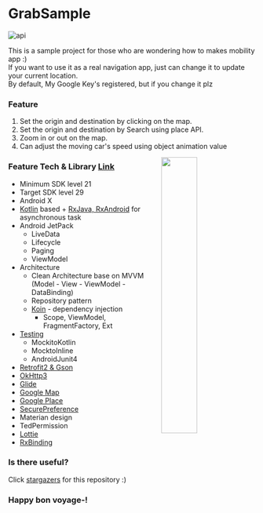 # GrabSample

<img alt="api" src="https://img.shields.io/badge/API-21%2B-green?logo=android"/>

This is a sample project for those who are wondering how to makes mobility app :)
<br>
If you want to use it as a real navigation app, just can change it to update your current location.
<br>
By default, My Google Key's registered, but if you change it plz

### Feature
1. Set the origin and destination by clicking on the map.
2. Set the origin and destination by Search using place API.
3. Zoom in or out on the map.
4. Can adjust the moving car's speed using object animation value

<img src="https://github.com/Nanamare/GrabSample/blob/master/preview/sample.gif" align="right" width="38%"></img>

### Feature Tech & Library [Link](https://github.com/Nanamare/GrabSample/blob/master/build.gradle)
- Minimum SDK level 21
- Target SDK level 29
- Android X
- [Kotlin](https://kotlinlang.org/) based + [RxJava, RxAndroid](https://github.com/ReactiveX/RxAndroid) for asynchronous task
- Android JetPack
  - LiveData 
  - Lifecycle 
  - Paging
  - ViewModel 
- Architecture
  - Clean Architecture base on MVVM (Model - View - ViewModel - DataBinding)
  - Repository pattern
  - [Koin](https://github.com/InsertKoinIO/koin) - dependency injection
    - Scope, ViewModel, FragmentFactory, Ext
- [Testing](https://github.com/Nanamare/GrabSample/tree/master/app/src/test/java/com/nanamare/mac/grab)
  - MockitoKotlin
  - MocktoInline
  - AndroidJunit4
- [Retrofit2 & Gson](https://github.com/square/retrofit)
- [OkHttp3](https://github.com/square/okhttp)
- [Glide](https://github.com/bumptech/glide)
- [Google Map](https://developers.google.com/maps/documentation/android-sdk/intro?hl=en)
- [Google Place](https://developers.google.com/places/android-sdk/intro)
- [SecurePreference](https://github.com/scottyab/secure-preferences)
- Materian design
- TedPermission
- [Lottie](https://github.com/airbnb/lottie-android)
- [RxBinding](https://github.com/JakeWharton/RxBinding)



### Is there useful?
Click [stargazers](https://github.com/Nanamare/GrabSample/stargazers) for this repository :)


### Happy bon voyage-!
